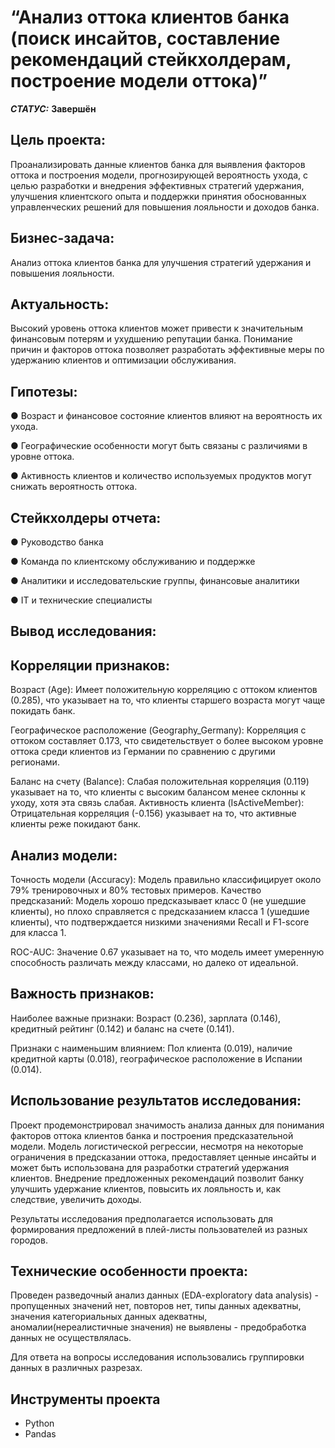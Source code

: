 # “Анализ оттока клиентов банка            (поиск инсайтов, составление рекомендаций стейкхолдерам, построение модели оттока)”


***СТАТУС:*** **Завершён**


## Цель проекта:

Проанализировать данные клиентов банка для выявления факторов оттока и построения модели, прогнозирующей вероятность ухода, с целью разработки и внедрения эффективных стратегий удержания, улучшения клиентского опыта и поддержки принятия обоснованных управленческих решений для повышения лояльности и доходов банка.


## Бизнес-задача: 

Анализ оттока клиентов банка для улучшения стратегий удержания и повышения лояльности.

## Актуальность: 

Высокий уровень оттока клиентов может привести к значительным финансовым потерям и ухудшению репутации банка. Понимание причин и факторов оттока позволяет разработать эффективные меры по удержанию клиентов и оптимизации обслуживания.

## Гипотезы:

●	Возраст и финансовое состояние клиентов влияют на вероятность их ухода.

●	Географические особенности могут быть связаны с различиями в уровне оттока.

●	Активность клиентов и количество используемых продуктов могут снижать вероятность оттока.


## Стейкхолдеры отчета:
●	Руководство банка

●	Команда по клиентскому обслуживанию и поддержке

●	Аналитики и исследовательские группы, финансовые аналитики

●	IT и технические специалисты



## Вывод исследования:

## Корреляции признаков:
Возраст (Age): Имеет положительную корреляцию с оттоком клиентов (0.285), что указывает на то, что клиенты старшего возраста могут чаще покидать банк.

Географическое расположение (Geography_Germany): Корреляция с оттоком составляет 0.173, что свидетельствует о более высоком уровне оттока среди клиентов из Германии по сравнению с другими регионами.

Баланс на счету (Balance): Слабая положительная корреляция (0.119) указывает на то, что клиенты с высоким балансом менее склонны к уходу, хотя эта связь слабая. Активность клиента (IsActiveMember): Отрицательная корреляция (-0.156) указывает на то, что активные клиенты реже покидают банк.

## Анализ модели:
Точность модели (Accuracy): Модель правильно классифицирует около 79% тренировочных и 80% тестовых примеров.
Качество предсказаний: Модель хорошо предсказывает класс 0 (не ушедшие клиенты), но плохо справляется с предсказанием класса 1 (ушедшие клиенты), что подтверждается низкими значениями Recall и F1-score для класса 1.

ROC-AUC: Значение 0.67 указывает на то, что модель имеет умеренную способность различать между классами, но далеко от идеальной.

## Важность признаков:
Наиболее важные признаки: Возраст (0.236), зарплата (0.146), кредитный рейтинг (0.142) и баланс на счете (0.141).

Признаки с наименьшим влиянием: Пол клиента (0.019), наличие кредитной карты (0.018), географическое расположение в Испании (0.014).



## Использование результатов исследования:
Проект продемонстрировал значимость анализа данных для понимания факторов оттока клиентов банка и построения предсказательной модели. Модель логистической регрессии, несмотря на некоторые ограничения в предсказании оттока, предоставляет ценные инсайты и может быть использована для разработки стратегий удержания клиентов. Внедрение предложенных рекомендаций позволит банку улучшить удержание клиентов, повысить их лояльность и, как следствие, увеличить доходы. 

Результаты исследования предполагается использовать для формирования предложений в плей-листы пользователей из разных городов.


## Технические особенности проекта:
Проведен разведочный анализ данных (EDA-exploratory data analysis) - пропущенных значений нет, повторов нет, типы данных адекватны, значения категориальных данных адекватны, аномалии(нереалистичные значения) не выявлены - предобработка данных не осуществлялась. 

Для ответа на вопросы исследования использовались группировки данных в различных разрезах.


## Инструменты проекта

- Python
- Pandas